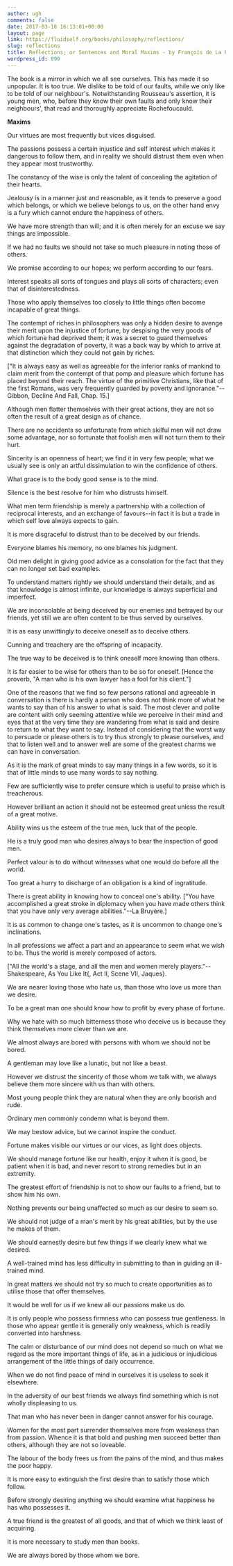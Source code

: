 ```yaml
---
author: ugh
comments: false
date: 2017-03-18 16:13:01+00:00
layout: page
link: https://fluidself.org/books/philosophy/reflections/
slug: reflections
title: Reflections; or Sentences and Moral Maxims - by François de La Rochefoucauld
wordpress_id: 890
---
```


The book is a mirror in which we all see ourselves. This has made it so unpopular. It is too true. We dislike to be told of our faults, while we only like to be told of our neighbour's. Notwithstanding Rousseau's assertion, it is young men, who, before they know their own faults and only know their neighbours', that read and thoroughly appreciate Rochefoucauld.
 
**Maxims**
 
Our virtues are most frequently but vices disguised.
 
The passions possess a certain injustice and self interest which makes it dangerous to follow them, and in reality we should distrust them even when they appear most trustworthy.
 
The constancy of the wise is only the talent of concealing the agitation of their hearts.
 
Jealousy is in a manner just and reasonable, as it tends to preserve a good which belongs, or which we believe belongs to us, on the other hand envy is a fury which cannot endure the happiness of others.
 
We have more strength than will; and it is often merely for an excuse we say things are impossible.
 
If we had no faults we should not take so much pleasure in noting those of others.
 
We promise according to our hopes; we perform according to our fears.
 
Interest speaks all sorts of tongues and plays all sorts of characters; even that of disinterestedness.
 
Those who apply themselves too closely to little things often become incapable of great things.
 
The contempt of riches in philosophers was only a hidden desire to avenge their merit upon the injustice of fortune, by despising the very goods of which fortune had deprived them; it was a secret to guard themselves against the degradation of poverty, it was a back way by which to arrive at that distinction which they could not gain by riches.
 
["It is always easy as well as agreeable for the inferior ranks of mankind to claim merit from the contempt of that pomp and pleasure which fortune has placed beyond their reach. The virtue of the primitive Christians, like that of the first Romans, was very frequently guarded by poverty and ignorance."--Gibbon, Decline And Fall, Chap. 15.]
 
Although men flatter themselves with their great actions, they are not so often the result of a great design as of chance.
 
There are no accidents so unfortunate from which skilful men will not draw some advantage, nor so fortunate that foolish men will not turn them to their hurt.
 
Sincerity is an openness of heart; we find it in very few people; what we usually see is only an artful dissimulation to win the confidence of others.
 
What grace is to the body good sense is to the mind.
 
Silence is the best resolve for him who distrusts himself.
 
What men term friendship is merely a partnership with a collection of reciprocal interests, and an exchange of favours--in fact it is but a trade in which self love always expects to gain.
 
It is more disgraceful to distrust than to be deceived by our friends.
 
Everyone blames his memory, no one blames his judgment.
 
Old men delight in giving good advice as a consolation for the fact that they can no longer set bad examples.
 
To understand matters rightly we should understand their details, and as that knowledge is almost infinite, our knowledge is always superficial and imperfect.
 
We are inconsolable at being deceived by our enemies and betrayed by our friends, yet still we are often content to be thus served by ourselves.
 
It is as easy unwittingly to deceive oneself as to deceive others.
 
Cunning and treachery are the offspring of incapacity.
 
The true way to be deceived is to think oneself more knowing than others.
 
It is far easier to be wise for others than to be so for oneself. [Hence the proverb, "A man who is his own lawyer has a fool for his client."]
 
One of the reasons that we find so few persons rational and agreeable in conversation is there is hardly a person who does not think more of what he wants to say than of his answer to what is said. The most clever and polite are content with only seeming attentive while we perceive in their mind and eyes that at the very time they are wandering from what is said and desire to return to what they want to say. Instead of considering that the worst way to persuade or please others is to try thus strongly to please ourselves, and that to listen well and to answer well are some of the greatest charms we can have in conversation.
 
As it is the mark of great minds to say many things in a few words, so it is that of little minds to use many words to say nothing.
 
Few are sufficiently wise to prefer censure which is useful to praise which is treacherous.
 
However brilliant an action it should not be esteemed great unless the result of a great motive.
 
Ability wins us the esteem of the true men, luck that of the people.
 
He is a truly good man who desires always to bear the inspection of good men.
 
Perfect valour is to do without witnesses what one would do before all the world.
 
Too great a hurry to discharge of an obligation is a kind of ingratitude.
 
There is great ability in knowing how to conceal one's ability. ["You have accomplished a great stroke in diplomacy when you have made others think that you have only very average abilities."--La Bruyère.]
 
It is as common to change one's tastes, as it is uncommon to change one's inclinations.
 
In all professions we affect a part and an appearance to seem what we wish to be. Thus the world is merely composed of actors.
 
["All the world's a stage, and all the men and women merely players."--Shakespeare, As You Like It{, Act II, Scene VII, Jaques}.
 
We are nearer loving those who hate us, than those who love us more than we desire.
 
To be a great man one should know how to profit by every phase of fortune.
 
Why we hate with so much bitterness those who deceive us is because they think themselves more clever than we are.
 
We almost always are bored with persons with whom we should not be bored.
 
A gentleman may love like a lunatic, but not like a beast.
 
However we distrust the sincerity of those whom we talk with, we always believe them more sincere with us than with others.
 
Most young people think they are natural when they are only boorish and rude.
 
Ordinary men commonly condemn what is beyond them.
 
We may bestow advice, but we cannot inspire the conduct.
 
Fortune makes visible our virtues or our vices, as light does objects.
 
We should manage fortune like our health, enjoy it when it is good, be patient when it is bad, and never resort to strong remedies but in an extremity.
 
The greatest effort of friendship is not to show our faults to a friend, but to show him his own.
 
Nothing prevents our being unaffected so much as our desire to seem so.
 
We should not judge of a man's merit by his great abilities, but by the use he makes of them.
 
We should earnestly desire but few things if we clearly knew what we desired.
 
A well-trained mind has less difficulty in submitting to than in guiding an ill-trained mind.
 
In great matters we should not try so much to create opportunities as to utilise those that offer themselves.
 
It would be well for us if we knew all our passions make us do.
 
It is only people who possess firmness who can possess true gentleness. In those who appear gentle it is generally only weakness, which is readily converted into harshness.
 
The calm or disturbance of our mind does not depend so much on what we regard as the more important things of life, as in a judicious or injudicious arrangement of the little things of daily occurrence.
 
When we do not find peace of mind in ourselves it is useless to seek it elsewhere.
 
In the adversity of our best friends we always find something which is not wholly displeasing to us.
 
That man who has never been in danger cannot answer for his courage.
 
Women for the most part surrender themselves more from weakness than from passion. Whence it is that bold and pushing men succeed better than others, although they are not so loveable.
 
The labour of the body frees us from the pains of the mind, and thus makes the poor happy.
 
It is more easy to extinguish the first desire than to satisfy those which follow.
 
Before strongly desiring anything we should examine what happiness he has who possesses it.
 
A true friend is the greatest of all goods, and that of which we think least of acquiring.
 
It is more necessary to study men than books.
 
We are always bored by those whom we bore.
